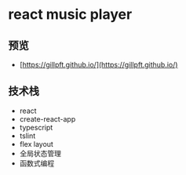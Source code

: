 # react music player
## 预览
- [https://gillpft.github.io/](https://gillpft.github.io/)

## 技术栈
- react 
- create-react-app
- typescript 
- tslint
- flex layout
- 全局状态管理
- 函数式编程